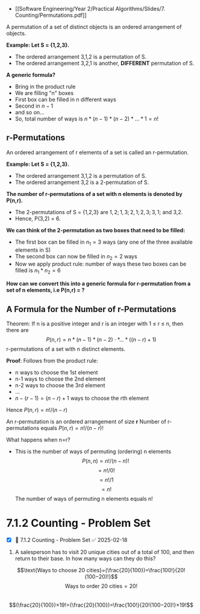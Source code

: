 - [[Software Engineering/Year 2/Practical Algorithms/Slides/7. Counting/Permutations.pdf]]

A permutation of a set of distinct objects is an ordered arrangement of objects.

**Example: Let S = {1,2,3}.** 
- The ordered arrangement 3,1,2 is a permutation of S. 
- The ordered arrangement 3,2,1 is another, **DIFFERENT** permutation of S. 

**A generic formula?** 
- Bring in the product rule 
- We are filling "n" boxes 
- First box can be filled in n different ways 
- Second in $n-1$ 
- and so on… 
- So, total number of ways is $n*(n-1)*(n-2)*…*1 = n!$

## r-Permutations
An ordered arrangement of r elements of a set is called an r-permutation.

**Example: Let S = {1,2,3}.** 
- The ordered arrangement 3,1,2 is a permutation of S. 
- The ordered arrangement 3,2 is a 2-permutation of S. 

**The number of r-permutations of a set with n elements is denoted by P(n,r).**
- The 2-permutations of S = {1,2,3} are $1,2; 1,3; 2,1; 2,3; 3,1$; and 3,2. 
- Hence, P(3,2) = 6.

**We can think of the 2-permutation as two boxes that need to be filled:** 
- The first box can be filled in $n_1 = 3$ ways (any one of the three available elements in S) 
- The second box can now be filled in $n_2 = 2$ ways 
- Now we apply product rule: number of ways these two boxes can be filled is $n_1 * n_2 = 6$

**How can we convert this into a generic formula for r-permutation from a set of n elements, i.e P(n,r) = ?**

## A Formula for the Number of r-Permutations
Theorem: If n is a positive integer and r is an integer with 1 ≤ r ≤ n, then there are 
$$P(n, r) = n*(n − 1)*(n − 2)⋅*… *((n − r)+1)$$
r-permutations of a set with n distinct elements. 

**Proof**: Follows from the product rule: 
- n ways to choose the 1st element 
- n-1 ways to choose the 2nd element 
- n-2 ways to choose the 3rd element 
- … 
- $n-(r-1) = (n-r)+1$ ways to choose the rth element 

Hence $P(n,r) = n!/(n-r)$

An r-permutation is an ordered arrangement of size **r** Number of r-permutations equals $P(n,r) = n!/(n-r)!$

What happens when n=r? 
- This is the number of ways of permuting (ordering) n elements 
$$P(n,n) = n!/(n-n)!$$$$= n!/0!$$$$= n!/1$$$$= n!$$ The number of ways of permuting n elements equals n!

# 7.1.2 Counting - Problem Set
- [x] 🔽 7.1.2 Counting - Problem Set ✅ 2025-02-18

1. A salesperson has to visit 20 unique cities out of a total of 100, and then return to their base. In how many ways can they do this?


$$\text{Ways to choose 20 cities}=(\frac{20}{100}​)=\frac{100!}{20!(100−20)!}$$
$$\text{Ways to order 20 cities}=20!$$​
$$(\frac{20}{100}​)×19!=(\frac{20}{100}​)=\frac{100!}{20!(100−20)!}×19!$$
